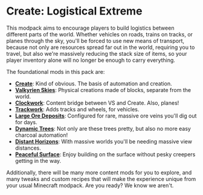 # Create: Logistical Extreme

This modpack aims to encourage players to build logistics between different parts of the world. Whether vehicles on roads, trains on tracks, or planes through the sky, you'll be forced to use new means of transport, because not only are resources spread far out in the world, requiring you to travel, but also we're massively reducing the stack size of items, so your player inventory alone will no longer be enough to carry everything.

The foundational mods in this pack are:
- **[Create]**: Kind of obvious. The basis of automation and creation.
- **[Valkyrien Skies]**: Physical creations made of blocks, separate from the world.
- **[Clockwork]**: Content bridge between VS and Create. Also, planes!
- **[Trackwork]**: Adds tracks and wheels, for vehicles.
- **[Large Ore Deposits]**: Configured for rare, massive ore veins you'll dig out for days.
- **[Dynamic Trees]**: Not only are these trees pretty, but also no more easy charcoal automation!
- **[Distant Horizons]**: With massive worlds you'll be needing massive view distances.
- **[Peaceful Surface]**: Enjoy building on the surface without pesky creepers getting in the way.

Additionally, there will be many more content mods for you to explore, and many tweaks and custom recipes that will make the experience unique from your usual Minecraft modpack. Are you ready? We know we aren't.

[Create]: https://modrinth.com/mod/create
[Valkyrien Skies]: https://modrinth.com/mod/valkyrien-skies
[Clockwork]: https://modrinth.com/mod/create-clockwork
[Trackwork]: https://modrinth.com/mod/trackwork
[Large Ore Deposits]: https://www.curseforge.com/minecraft/mc-mods/large-ore-deposits
[Dynamic Trees]: https://modrinth.com/mod/dynamictrees
[Distant Horizons]: https://modrinth.com/mod/distanthorizons
[Peaceful Surface]: https://www.curseforge.com/minecraft/mc-mods/peacefulsurface
